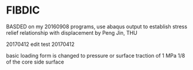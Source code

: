 # FIBDIC
BASDED on my 20160908 programs, use abaqus output to establish stress relief relationship with displacement
by Peng Jin, THU

 20170412
edit test 20170412

basic loading form is changed to 
pressure or surface traction of 1 MPa 1/8 of the core side surface


